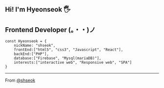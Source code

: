 

## Hi! I'm Hyeonseok 🖐
## Frontend Developer (。・・)ノ

```
const Hyeonseok = {
    nickName: "shseok",
    frontEnd:["html5", "css3", "Javascript", "React"],
    backEnd:["PHP"],
    database:["Firebase", "Mysql(mariaDB)"],
    interests:["interactive web", "Responsive web", "SPA"]
}
```
    
<!-- [![shseok's github stats](https://github-readme-stats.vercel.app/api?username=shseok&count_private=true&show_icons=true)](https://github.com/anuraghazra/github-readme-stats) -->

    
---
From [@shseok](https://github.com/shseok)
